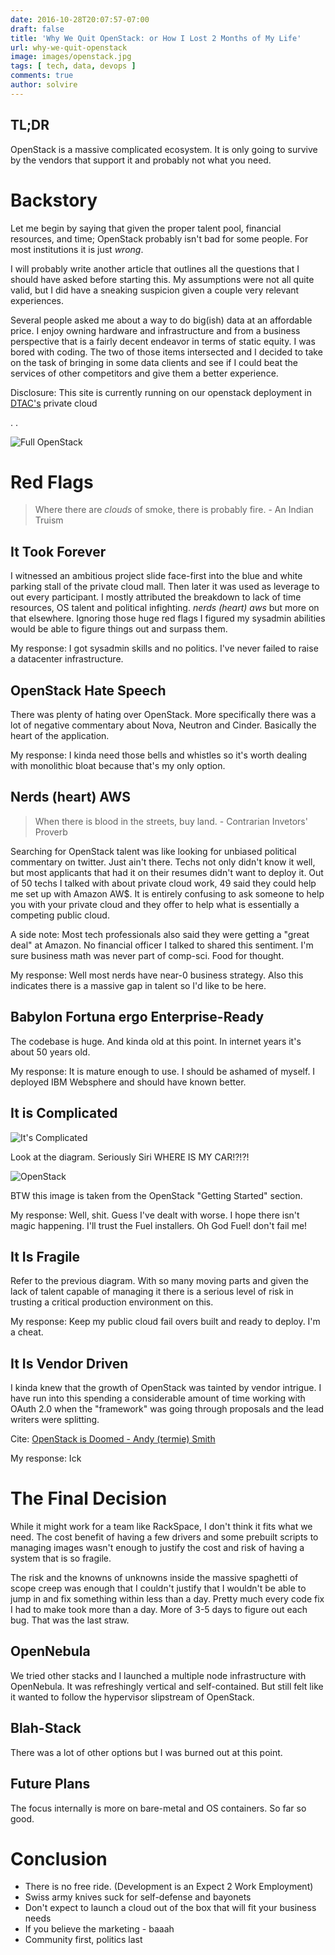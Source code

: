 ```yaml
---
date: 2016-10-28T20:07:57-07:00
draft: false
title: 'Why We Quit OpenStack: or How I Lost 2 Months of My Life'
url: why-we-quit-openstack
image: images/openstack.jpg
tags: [ tech, data, devops ]
comments: true
author: solvire
---
```


## TL;DR

OpenStack is a massive complicated ecosystem. It is only going to survive by the vendors that support it and probably not what you need.

# Backstory

Let me begin by saying that given the proper talent pool, financial resources, and time; OpenStack probably isn't bad for some people. For most institutions it is just _wrong_.

I will probably write another article that outlines all the questions that I should have asked before starting this. My assumptions were not all quite valid, but I did have a sneaking suspicion given a couple very relevant experiences.


Several people asked me about a way to do big(ish) data at an affordable price. I enjoy owning hardware and infrastructure and from a business perspective that is a fairly decent endeavor in terms of static equity. I was bored with coding. The two of those items intersected and I decided to take on the task of bringing in some data clients and see if I could beat the services of other competitors and give them a better experience.

Disclosure: This site is currently running on our openstack deployment in [DTAC's](http://dtac.io) private cloud

.
.


![Full OpenStack](/images/full_openstack.jpg)

# Red Flags

> Where there are _clouds_ of smoke, there is probably fire. - An Indian Truism

## It Took Forever

I witnessed an ambitious project slide face-first into the blue and white parking stall of the private cloud mall. Then later it was used as leverage to out every participant. I mostly attributed the breakdown to lack of time resources, OS talent and political infighting.  _nerds (heart) aws_ but more on that elsewhere.  Ignoring those huge red flags I figured my sysadmin abilities would be able to figure things out and surpass them.


My response: I got sysadmin skills and no politics. I've never failed to raise a datacenter infrastructure.

## OpenStack Hate Speech

There was plenty of hating over OpenStack. More specifically there was a lot of negative commentary about Nova, Neutron and Cinder. Basically the heart of the application.

My response: I kinda need those bells and whistles so it's worth dealing with monolithic bloat because that's my only option.

## Nerds (heart) AWS

> When there is blood in the streets, buy land. - Contrarian Invetors' Proverb

Searching for OpenStack talent was like looking for unbiased political commentary on twitter. Just ain't there.  Techs not only didn't know it well, but most applicants that had it on their resumes didn't want to deploy it. Out of 50 techs I talked with about private cloud work, 49 said they could help me set up with Amazon AW$.  It is entirely confusing to ask someone to help you with your private cloud and they offer to help what is essentially a competing public cloud.

A side note: Most tech professionals also said they were getting a "great deal" at Amazon. No financial officer I talked to shared this sentiment. I'm sure business math was never part of comp-sci. Food for thought.

My response: Well most nerds have near-0 business strategy. Also this indicates there is a massive gap in talent so I'd like to be here.


## Babylon Fortuna ergo Enterprise-Ready

The codebase is huge. And kinda old at this point. In internet years it's about 50 years old.

My response: It is mature enough to use. I should be ashamed of myself. I deployed IBM Websphere and should have known better.

## It is Complicated

![It's Complicated](/images/fb_complicated.png)

Look at the diagram. Seriously Siri WHERE IS MY CAR!?!?!

![OpenStack](http://docs.openstack.org/icehouse/training-guides/content/figures/5/a/figures/openstack-arch-havana-logical-v1.jpg)

BTW this image is taken from the OpenStack "Getting Started" section.

My response: Well, shit. Guess I've dealt with worse. I hope there isn't magic happening. I'll trust the Fuel installers. Oh God Fuel! don't fail me!

## It Is Fragile

Refer to the previous diagram. With so many moving parts and given the lack of talent capable of managing it there is a serious level of risk in trusting a critical production environment on this.


My response: Keep my public cloud fail overs built and ready to deploy. I'm a cheat.

## It Is Vendor Driven

I kinda knew that the growth of OpenStack was tainted by vendor intrigue. I have run into this spending a considerable amount of time working with OAuth 2.0 when the "framework" was going through proposals and the lead writers were splitting.

Cite: [OpenStack is Doomed - Andy (termie) Smith](https://www.openstack.org/summit/vancouver-2015/summit-videos/presentation/openstack-is-doomed-and-it-is-your-fault)


My response: Ick

# The Final Decision

While it might work for a team like RackSpace, I don't think it fits what we need. The cost benefit of having a few drivers and some prebuilt scripts to managing images wasn't enough to justify the cost and risk of having a system that is so fragile.

The risk and the knowns of unknowns inside the massive spaghetti of scope creep was enough that I couldn't justify that I wouldn't be able to jump in and fix something within less than a day. Pretty much every code fix I had to make took more than a day. More of 3-5 days to figure out each bug. That was the last straw.

## OpenNebula

We tried other stacks and I launched a multiple node infrastructure with OpenNebula. It was refreshingly vertical and self-contained. But still felt like it wanted to follow the hypervisor slipstream of OpenStack.

## Blah-Stack

There was a lot of other options but I was burned out at this point.


## Future Plans

The focus internally is more on bare-metal and OS containers. So far so good.


# Conclusion

- There is no free ride. (Development is an Expect 2 Work Employment)
- Swiss army knives suck for self-defense and bayonets
- Don't expect to launch a cloud out of the box that will fit your business needs
- If you believe the marketing - baaah
- Community first, politics last
